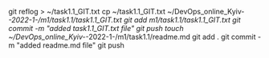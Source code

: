 git reflog > ~/task1.1_GIT.txt
cp ~/task1.1_GIT.txt ~/DevOps_online_Kyiv-_-2022-1-/m1/task1.1/task1.1_GIT.txt
git add m1/task1.1/task1.1_GIT.txt
git commit -m "added task1.1_GIT.txt file"
git push
touch ~/DevOps_online_Kyiv-_-2022-1-/m1/task1.1/readme.md
git add .
git commit -m "added readme.md file"
git push

